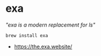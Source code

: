 # exa

_"exa is a modern replacement for ls"_

```
brew install exa
```

* https://the.exa.website/
